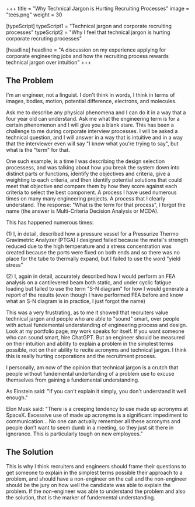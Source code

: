 +++
title = "Why Technical Jargon is Hurting Recruiting Processes"
image = "tees.png"
weight = 30

[typeScript] 
typeScript1 = "Technical jargon and corporate recruiting processes" 
typeScript2 = "Why I feel that technical jargon is hurting corporate recruting processes"

[headline]
headline = "A discussion on my experience applying for corporate engineering jobs and how the recruiting process rewards technical jargon over intuition"
+++

## The Problem 

I'm an engineer, not a linguist. I don't think in words, I think in terms of images, bodies, motion, potential difference, electrons, and molecules.

Ask me to describe any physical phenomena and I can do it in a way that a four year old can understand. Ask me what the engineering term is for a certain phenomenon and I will give you a blank stare. This has been a challenge to me during corporate interview processes. I will be asked a technical question, and I will answer in a way that is intuitive and in a way that the interviewer even will say "I know what you're trying to say", but what is the "term" for that. 

One such example, is a time I was describing the design selection processess, and was talking about how you break the system down into distinct parts or functions, identify the objectives and criteria, give a weighting to each criteria, and then identify potential solutions that could meet that objective and compare them by how they score against each criteria to select the best component. A process I have used numerous times on many many engineering projects. A process that I clearly understand. The response: "What is the term for that process", I forgot the name (the answer is Multi-Criteria Decision Analysis or MCDA). 

This has happened numerous times:

(1) I, in detail, described how a pressure vessel for a Pressurize Thermo Gravimetric Analyzer (PTGA) I designed failed because the metal's strength reduced due to the high temperature and a stress concentration was created because the ports were fixed on both ends and so there was no place for the tube to thermally expand, but I failed to use the word "yield stress"

(2) I, again in detail, accurately described how I would perform an FEA analysis on a cantilevered beam both  static, and under cyclic fatigue loading but failed to use the term "S-N diagram" for how I would generate a report of the results (even though I have performed FEA before and know what an S-N diagram is in practice, I just forgot the name)

This was a very frustrating, as to me it showed that recruiters value technical jargon and people who are able to "sound" smart, over people with actual fundemental understanding of engineering process and design. Look at my portfolio page, my work speaks for itself. If you want someone who can sound smart, hire ChatGPT. But an engineer should be measured on their intuition and ability to explain a problem in the simplest terms possible, not on their ability to recite acronyms and technical jargon. I think this is really hurting corporations and the recruitment process.

I personally, am now of the opinion that technical jargon is a crutch that people without fundemental undertanding of a problem use to excuse themselves from gaining a fundemental understanding. 

As Einstein said: "If you can't explain it simply, you don't understand it well enough."

Elon Musk said: "There is a creeping tendency to use made up acronyms at SpaceX. Excessive use of made up acronyms is a significant impediment to communication… No one can actually remember all these acronyms and people don’t want to seem dumb in a meeting, so they just sit there in ignorance. This is particularly tough on new employees."


## The Solution

This is why I think recruiters and engineers should frame their questions to get someone to explain in the simplest terms possible their approach to a problem, and should have a non-engineer on the call and the non-engineer should be the jury on how well the candidate was able to explain the problem. If the non-engineer was able to understand the problem and also the solution, that is the marker of fundemental understanding.



